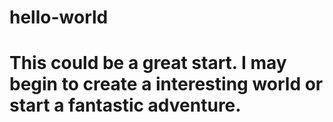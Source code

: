 # hello-world
# This could be a great start. I may begin to create a interesting world or start a fantastic adventure.
